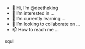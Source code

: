 - 👋 Hi, I’m @deetheking
- 👀 I’m interested in ...
- 🌱 I’m currently learning ...
- 💞️ I’m looking to collaborate on ...
- 📫 How to reach me ...

<!---
deetheking/deetheking is a ✨ special ✨ repository because its `README.md` (this file) appears on your GitHub profile.
You can click the Preview link to take a look at your changes.
--->squl
